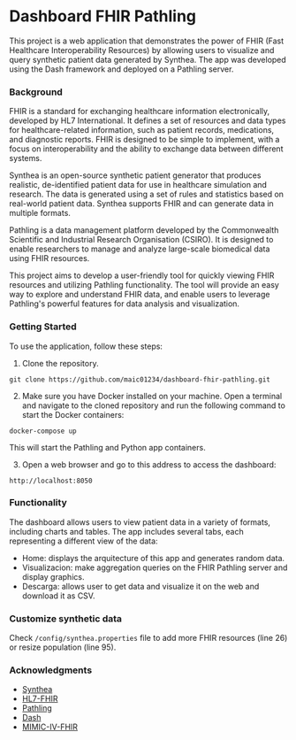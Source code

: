# Dashboard FHIR Pathling
This project is a web application that demonstrates the power of FHIR (Fast Healthcare Interoperability Resources) by allowing users to visualize and query synthetic patient data generated by Synthea. The app was developed using the Dash framework and deployed on a Pathling server.

### Background
FHIR is a standard for exchanging healthcare information electronically, developed by HL7 International. It defines a set of resources and data types for healthcare-related information, such as patient records, medications, and diagnostic reports. FHIR is designed to be simple to implement, with a focus on interoperability and the ability to exchange data between different systems.

Synthea is an open-source synthetic patient generator that produces realistic, de-identified patient data for use in healthcare simulation and research. The data is generated using a set of rules and statistics based on real-world patient data. Synthea supports FHIR and can generate data in multiple formats.

Pathling is a data management platform developed by the Commonwealth Scientific and Industrial Research Organisation (CSIRO). It is designed to enable researchers to manage and analyze large-scale biomedical data using FHIR resources.
 
This project aims to develop a user-friendly tool for quickly viewing FHIR resources and utilizing Pathling functionality. The tool will provide an easy way to explore and understand FHIR data, and enable users to leverage Pathling's powerful features for data analysis and visualization.
### Getting Started
To use the application, follow these steps:

1) Clone the repository.
```
git clone https://github.com/maic01234/dashboard-fhir-pathling.git
```

2) Make sure you have Docker installed on your machine. Open a terminal and navigate to the cloned repository and run the following command to start the Docker containers:
```
docker-compose up
```
This will start the Pathling and Python app containers.

3) Open a web browser and go to this address to access the dashboard:
```
http://localhost:8050
```

### Functionality
The dashboard allows users to view patient data in a variety of formats, including charts and tables. The app includes several tabs, each representing a different view of the data:

- Home: displays the arquitecture of this app and generates random data. 
- Visualizacion: make aggregation queries on the FHIR Pathling server and display graphics.
- Descarga: allows user to get data and visualize it on the web and download it as CSV. 


### Customize synthetic data
Check `/config/synthea.properties` file to add more FHIR resources (line 26) or resize population (line 95).

### Acknowledgments
- [Synthea](https://synthetichealth.github.io/synthea/)
- [HL7-FHIR](http://hl7.org/fhir/index.html)
- [Pathling](https://pathling.csiro.au/)
- [Dash](https://dash.plotly.com/)
- [MIMIC-IV-FHIR](https://physionet.org/content/mimic-iv-fhir-demo/2.0/)

